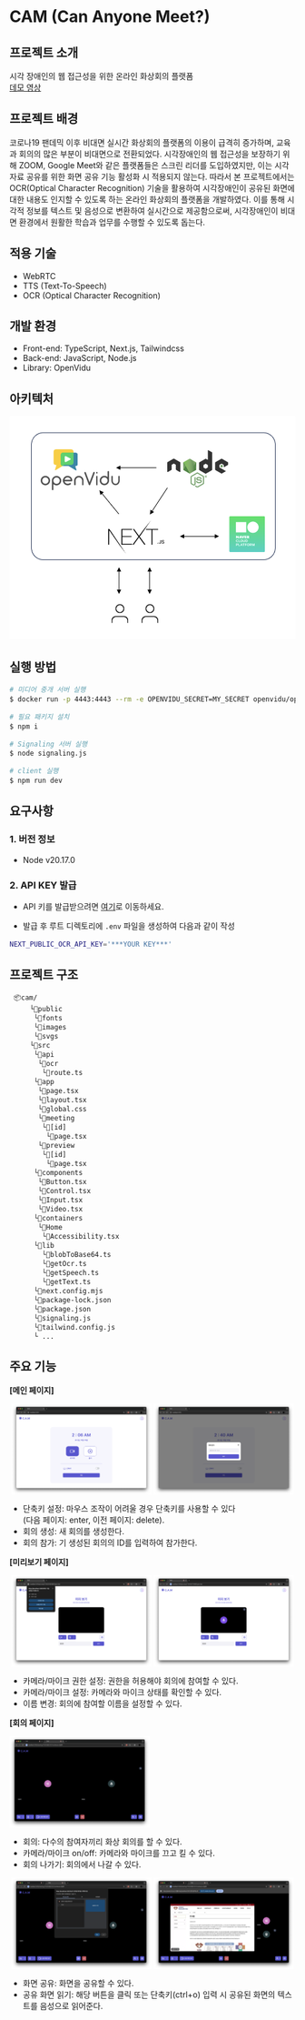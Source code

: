# CAM (Can Anyone Meet?)

## 프로젝트 소개

시각 장애인의 웹 접근성을 위한 온라인 화상회의 플랫폼<br/>
[데모 영상](https://www.youtube.com/watch?v=Zh_atcEjZe4)

## 프로젝트 배경

코로나19 팬데믹 이후 비대면 실시간 화상회의 플랫폼의 이용이 급격히 증가하며, 교육과 회의의 많은 부분이 비대면으로 전환되었다. 시각장애인의 웹 접근성을 보장하기 위해 ZOOM, Google Meet와 같은 플랫폼들은 스크린 리더를 도입하였지만, 이는 시각 자료 공유를 위한 화면 공유 기능 활성화 시 적용되지 않는다. 따라서 본 프로젝트에서는 OCR(Optical Character Recognition) 기술을 활용하여 시각장애인이 공유된 화면에 대한 내용도 인지할 수 있도록 하는 온라인 화상회의 플랫폼을 개발하였다. 이를 통해 시각적 정보를 텍스트 및 음성으로 변환하여 실시간으로 제공함으로써, 시각장애인이 비대면 환경에서 원활한 학습과 업무를 수행할 수 있도록 돕는다.

## 적용 기술

- WebRTC
- TTS (Text-To-Speech)
- OCR (Optical Character Recognition)

## 개발 환경

- Front-end: TypeScript, Next.js, Tailwindcss
- Back-end: JavaScript, Node.js
- Library: OpenVidu

## 아키텍처

<img src="./public/images/image-7.png" />

## 실행 방법

```bash
# 미디어 중개 서버 실행
$ docker run -p 4443:4443 --rm -e OPENVIDU_SECRET=MY_SECRET openvidu/openvidu-dev:2.30.0
```

```bash
# 필요 패키지 설치
$ npm i
```

```bash
# Signaling 서버 실행
$ node signaling.js
```

```bash
# client 실행
$ npm run dev
```

## 요구사항

### 1. 버전 정보

- Node v20.17.0

### 2. API KEY 발급

- API 키를 발급받으려면 [여기](https://www.ncloud.com/product/aiService/ocr)로 이동하세요.

- 발급 후 루트 디렉토리에 `.env` 파일을 생성하여 다음과 같이 작성

```bash
NEXT_PUBLIC_OCR_API_KEY='***YOUR KEY***'
```

## 프로젝트 구조

```
 📦cam/
     └📂public
      └📂fonts
      └📂images
      └📂svgs
     └📂src
      └📂api
       └📂ocr
        └📜route.ts
      └📂app
       └📜page.tsx
       └📜layout.tsx
       └📜global.css
       └📂meeting
        └📂[id]
         └📜page.tsx
       └📂preview
        └📂[id]
         └📜page.tsx
      └📂components
       └📜Button.tsx
       └📜Control.tsx
       └📜Input.tsx
       └📜Video.tsx
      └📂containers
       └📂Home
        └📜Accessibility.tsx
      └📂lib
        └📜blobToBase64.ts
        └📜getOcr.ts
        └📜getSpeech.ts
        └📜getText.ts
      └📜next.config.mjs
      └📜package-lock.json
      └📜package.json
      └📜signaling.js
      └📜tailwind.config.js
      └ ...
```

## 주요 기능

**[메인 페이지]**

<p align="center">
  <img src="./public/images/image.png" width="49%" align="center"/>
  <img src="./public/images/image-1.png" width="49%" align="center"/>
</p>

- 단축키 설정: 마우스 조작이 어려울 경우 단축키를 사용할 수 있다<br/>(다음 페이지: enter, 이전 페이지: delete).
- 회의 생성: 새 회의를 생성한다.
- 회의 참가: 기 생성된 회의의 ID를 입력하여 참가한다.

**[미리보기 페이지]**

<p align="center">
  <img src="./public/images/image-3.png" width="49%" align="center"/>
  <img src="./public/images/image-2.png" width="49%" align="center"/>
</p>

- 카메라/마이크 권한 설정: 권한을 허용해야 회의에 참여할 수 있다.
- 카메라/마이크 설정: 카메라와 마이크 상태를 확인할 수 있다.
- 이름 변경: 회의에 참여할 이름을 설정할 수 있다.

**[회의 페이지]**

<p align="left">
  <img src="./public/images/image-4.png" width="49%" align="center"/>
</p>

- 회의: 다수의 참여자끼리 화상 회의를 할 수 있다.
- 카메라/마이크 on/off: 카메라와 마이크를 끄고 킬 수 있다.
- 회의 나가기: 회의에서 나갈 수 있다.

<p align="center">
  <img src="./public/images/image-5.png" width="49%" align="center"/>
 <img src="./public/images/image-6.png" width="49%" align="center"/></p>

- 화면 공유: 화면을 공유할 수 있다.
- 공유 화면 읽기: 해당 버튼을 클릭 또는 단축키(ctrl+o) 입력 시 공유된 화면의 텍스트를 음성으로 읽어준다.
